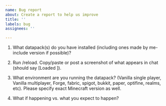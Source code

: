 ```yaml
---
name: Bug report
about: Create a report to help us improve
title: ''
labels: bug
assignees: ''

---
```


1. What datapack(s) do you have installed (including ones made by me- include version if possible)?

2. Run /reload. Copy/paste or post a screenshot of what appears in chat (should say [Loaded <datapack> <version>]).

3. What environment are you running the datapack? (Vanilla single player, Vanilla multiplayer, Forge, fabric, spigot, bukkit, paper, optifine, realms, etc). Please specify exact Minecraft version as well.

4. What if happening vs. what you expect to happen?
